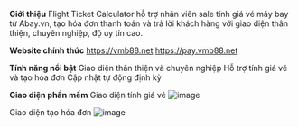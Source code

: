 **Giới thiệu**
Flight Ticket Calculator hỗ trợ nhân viên sale tính giá vé máy bay từ Abay.vn, tạo hóa đơn thanh toán và trả lời khách hàng với giao diện thân thiện, chuyên nghiệp, độ uy tín cao.

**Website chính thức**
https://vmb88.net
https://pay.vmb88.net

**Tính năng nổi bật**
Giao diện thân thiện và chuyên nghiệp
Hỗ trợ tính giá vé và tạo hóa đơn
Cập nhật tự động định kỳ

**Giao diện phần mềm**
Giao diện tính giá vé
![image](https://github.com/user-attachments/assets/500f6937-2ba6-487a-9f7e-c8a3c6acffce)

Giao diện tạo hóa đơn
![image](https://github.com/user-attachments/assets/10919550-1896-433b-9798-71daf0c64323)

